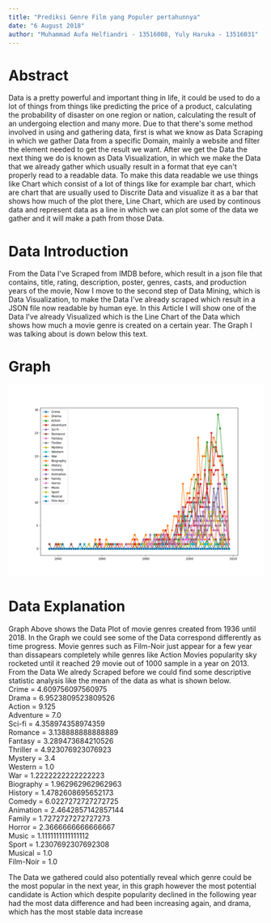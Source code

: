 ```yaml
---
title: "Prediksi Genre Film yang Populer pertahunnya"
date: "6 August 2018"
author: "Muhammad Aufa Helfiandri - 13516008, Yuly Haruka - 13516031"
---
```


# Abstract

Data is a pretty powerful and important thing in life, it could be used to do a lot of things from things like predicting the price of a product, calculating the probability of disaster on one region or nation, calculating the result of an undergoing election and many more. Due to that there's some method involved in using and gathering data, first is what we know as Data Scraping in which we gather Data from a specific Domain, mainly a website and filter the element needed to get the result we want. After we get the Data the next thing we do is known as Data Visualization, in which we make the Data that we already gather which usually result in a format that eye can't properly read to a readable data. To make this data readable we use things like Chart which consist of a lot of things like for example bar chart, which are chart that are usually used to Discrite Data and visualize it as a bar that shows how much of the plot there, Line Chart, which are used by continous data and represent data as a line in which we can plot some of the data we gather and it will make a path from those Data. 

# Data Introduction

From the Data I've Scraped from IMDB before, which result in a json file that contains, title, rating, description, poster, genres, casts, and production years of the movie, Now I move to the second step of Data Mining, which is Data Visualization, to make the Data I've already scraped which result in a JSON file now readable by human eye. In this Article I will show one of the Data I've already Visualized which is the Line Chart of the Data which shows how much a movie genre is created on a certain year. The Graph I was talking about is down below this text.

# Graph

![Count Genre](static/Figure_3.png)

# Data Explanation

Graph Above shows the Data Plot of movie genres created from 1936 until 2018. In the Graph we could see some of the Data correspond differently as time progress. Movie genres such as Film-Noir just appear for a few year than dissapears completely while genres like Action Movies popularity sky rocketed until it reached 29 movie out of 1000 sample in a year on 2013. From the Data We alredy Scraped before we could find some descriptive statistic analysis like the mean of the data as what is shown below. <br>
Crime = 4.609756097560975 <br>
Drama = 6.9523809523809526 <br>
Action = 9.125 <br>
Adventure = 7.0 <br>
Sci-fi = 4.358974358974359 <br>
Romance = 3.138888888888889 <br>
Fantasy = 3.289473684210526 <br>
Thriller = 4.923076923076923 <br>
Mystery = 3.4 <br>
Western = 1.0 <br>
War = 1.2222222222222223 <br>
Biography = 1.962962962962963 <br>
History = 1.4782608695652173 <br>
Comedy = 6.0227272727272725 <br>
Animation = 2.4642857142857144 <br>
Family = 1.7272727272727273 <br>
Horror = 2.3666666666666667 <br>
Music = 1.1111111111111112 <br>
Sport = 1.2307692307692308 <br>
Musical = 1.0 <br>
Film-Noir = 1.0 <br>

The Data we gathered could also potentially reveal which genre could be the most popular in the next year, in this graph however the most potential candidate is Action which despite popularity declined in the following year had the most data difference and had been increasing again, and drama, which has the most stable data increase 